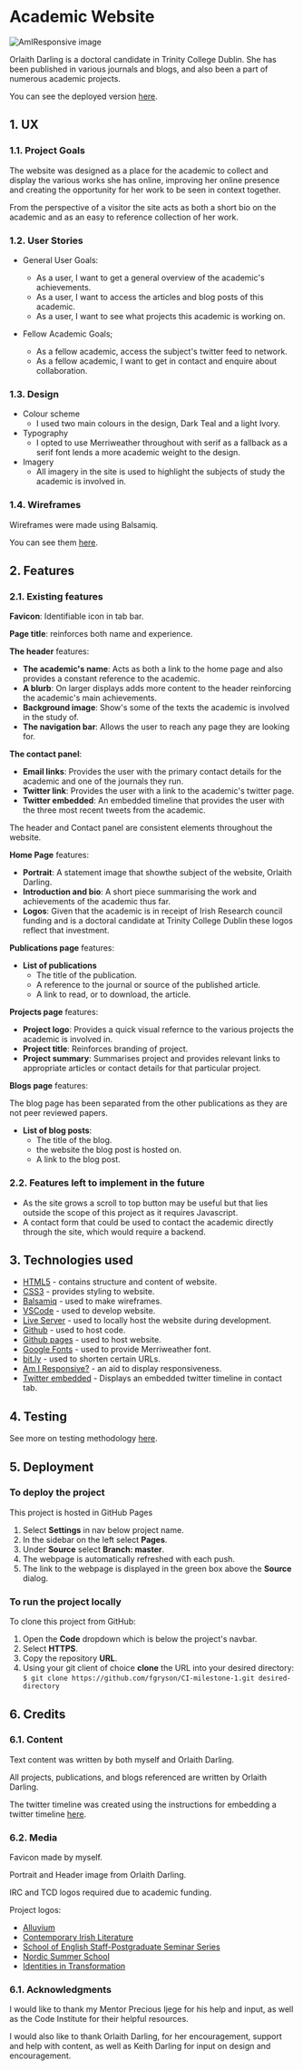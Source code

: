 # Academic Website

![AmIResponsive image](readme-images/amiresponsive.png)

Orlaith Darling is a doctoral candidate in Trinity College Dublin. She has been published in various journals and blogs, and also been a part of numerous academic projects.

You can see the deployed version [here](https://fgryson.github.io/CI-milestone-1/).

## 1. UX

### 1.1. Project Goals

The website was designed as a place for the academic to collect and display the various works she has online, improving her online presence and creating the opportunity for her work to be seen in context together.

From the perspective of a visitor the site acts as both a short bio on the academic and as an easy to reference collection of her work.

### 1.2. User Stories

- General User Goals:
  - As a user, I want to get a general overview of the academic's achievements.
  - As a user, I want to access the articles and blog posts of this academic.
  - As a user, I want to see what projects this academic is working on.

- Fellow Academic Goals;
  - As a fellow academic, access the subject's twitter feed to network.
  - As a fellow academic, I want to get in contact and enquire about collaboration.

### 1.3. Design

- Colour scheme
  - I used two main colours in the design, Dark Teal and a light Ivory.
- Typography
  - I opted to use Merriweather throughout with serif as a fallback as a serif font lends a more academic weight to the design.
- Imagery
  - All imagery in the site is used to highlight the subjects of study the academic is involved in.

### 1.4. Wireframes

Wireframes were made using Balsamiq.

You can see them [here](readme-images/wireframes/).

## 2. Features

### 2.1. Existing features

**Favicon**: Identifiable icon in tab bar.

**Page title**: reinforces both name and experience.

**The header** features:

- **The academic's name**: Acts as both a link to the home page and also provides a constant reference to the academic.
- **A blurb**: On larger displays adds more content to the header reinforcing the academic's main achievements.
- **Background image**: Show's some of the texts the academic is involved in the study of.
- **The navigation bar**: Allows the user to reach any page they are looking for.

**The contact panel**:

- **Email links**: Provides the user with the primary contact details for the academic and one of the journals they run.
- **Twitter link**: Provides the user with a link to the academic's twitter page.
- **Twitter embedded**: An embedded timeline that provides the user with the three most recent tweets from the academic.

The header and Contact panel are consistent elements throughout the website.

**Home Page** features:

- **Portrait**: A statement image that showthe subject of the website, Orlaith Darling.
- **Introduction and bio**: A short piece summarising the work and achievements of the academic thus far.
- **Logos**: Given that the academic is in receipt of Irish Research council funding and is a doctoral candidate at Trinity College Dublin these logos reflect that investment.

**Publications page** features:

- **List of publications**
  - The title of the publication.
  - A reference to the journal or source of the published article.
  - A link to read, or to download, the article.

**Projects page** features:

- **Project logo**: Provides a quick visual refernce to the various projects the academic is involved in.
- **Project title**: Reinforces branding of project.
- **Project summary**: Summarises project and provides relevant links to appropriate articles or contact details for that particular project.

**Blogs page** features:

  The blog page has been separated from the other publications as they are not peer reviewed papers.

- **List of blog posts**:
  - The title of the blog.
  - the website the blog post is hosted on.
  - A link to the blog post.

### 2.2. Features left to implement in the future

- As the site grows a scroll to top button may be useful but that lies outside the scope of this project as it requires Javascript.
- A contact form that could be used to contact the academic directly through the site, which would require a backend.

## 3. Technologies used

- [HTML5](https://en.wikipedia.org/wiki/HTML) - contains structure and content of website.
- [CSS3](https://en.wikipedia.org/wiki/CSS) - provides styling to website.
- [Balsamiq](https://balsamiq.com/) - used to make wireframes.
- [VSCode](https://code.visualstudio.com/) - used to develop website.
- [Live Server](https://marketplace.visualstudio.com/items?itemName=ritwickdey.LiveServer) - used to locally host the website during development.
- [Github](https://github.com/) - used to host code.
- [Github pages](https://pages.github.com/) - used to host website.
- [Google Fonts](https://fonts.google.com/) - used to provide Merriweather font.
- [bit.ly](https://www.bitly.com) - used to shorten certain URLs.
- [Am I Responsive?](http://ami.responsivedesign.is/) - an aid to display responsiveness.
- [Twitter embedded](https://publish.twitter.com/) - Displays an embedded twitter timeline in contact tab.

## 4. Testing

See more on testing methodology [here](TESTING.md).

## 5. Deployment

### To deploy the project

This project is hosted in GitHub Pages

1. Select **Settings** in nav below project name.
2. In the sidebar on the left select **Pages**.
3. Under **Source** select **Branch: master**.
4. The webpage is automatically refreshed with each push.
5. The link to the webpage is displayed in the green box above the **Source** dialog.

### To run the project locally

To clone this project from GitHub:

1. Open the **Code** dropdown which is below the project's navbar.
2. Select **HTTPS**.
3. Copy the repository **URL**.
4. Using your git client of choice **clone** the URL into your desired directory:
`$ git clone https://github.com/fgryson/CI-milestone-1.git desired-directory`

## 6. Credits

### 6.1. Content

Text content was written by both myself and Orlaith Darling.

All projects, publications, and blogs referenced are written by Orlaith Darling.

The twitter timeline was created using the instructions for embedding a twitter timeline [here](https://developer.twitter.com/en/docs/twitter-for-websites/timelines/overview).

### 6.2. Media

Favicon made by myself.

Portrait and Header image from Orlaith Darling.

IRC and TCD logos required due to academic funding.

Project logos:

- [Alluvium](https://www.alluvium-journal.org/)
- [Contemporary Irish Literature](https://contemporaryirishlit.wordpress.com/)
- [School of English Staff-Postgraduate Seminar Series](https://twitter.com/SeminarsTCD2021)
- [Nordic Summer School](https://narrativeandviolence.com/)
- [Identities in Transformation](https://www.tcd.ie/trinitylongroomhub/research/themes/identities-in-transformation.php)

### 6.1. Acknowledgments

I would like to thank my Mentor Precious Ijege for his help and input, as well as the Code Institute for their helpful resources.

I would also like to thank Orlaith Darling, for her encouragement, support and help with content, as well as Keith Darling for input on design and encouragement.
